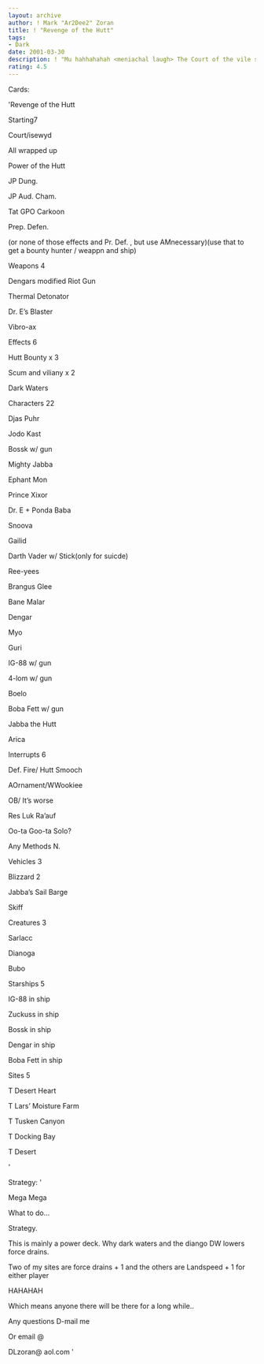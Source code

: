 ```yaml
---
layout: archive
author: ! Mark "Ar2Dee2" Zoran
title: ! "Revenge of the Hutt"
tags:
- Dark
date: 2001-03-30
description: ! "Mu hahhahahah <meniachal laugh> The Court of the vile slug"
rating: 4.5
---
```

Cards: 

'Revenge of the Hutt


Starting7

Court/isewyd

All wrapped up

Power of the Hutt

JP Dung.

JP Aud. Cham.

Tat GPO Carkoon

Prep. Defen.


(or none of those effects and Pr. Def. , but use AMnecessary)(use that to get a bounty hunter / weappn and ship)


Weapons 4

Dengars modified Riot Gun

Thermal Detonator

Dr. E’s Blaster

Vibro-ax


Effects 6

Hutt Bounty x 3

Scum and viliany x 2

Dark Waters


Characters 22

Djas Puhr

Jodo Kast

Bossk w/ gun

Mighty Jabba

Ephant Mon

Prince Xixor

Dr. E + Ponda Baba

Snoova

Gailid

Darth Vader w/ Stick(only for suicde)

Ree-yees

Brangus Glee

Bane Malar

Dengar

Myo

Guri

IG-88 w/ gun

4-lom w/ gun

Boelo

Boba Fett w/ gun

Jabba the Hutt

Arica


Interrupts 6

Def. Fire/ Hutt Smooch

AOrnament/WWookiee

OB/ It’s worse

Res Luk Ra’auf

Oo-ta Goo-ta Solo?

Any Methods N.


Vehicles 3

Blizzard 2

Jabba’s Sail Barge

Skiff


Creatures 3

Sarlacc

Dianoga

Bubo


Starships 5

IG-88 in ship

Zuckuss in ship

Bossk in ship

Dengar in ship

Boba Fett in ship 


Sites 5

T Desert Heart

T Lars’ Moisture Farm

T Tusken Canyon

T Docking Bay

T Desert

'

Strategy: '

 
Mega Mega 


What to do...

Strategy.

This is mainly a power deck. Why dark waters and the diango DW lowers force drains.

Two of my sites are force drains + 1 and the others are Landspeed + 1 for either player 


HAHAHAH <meniachal laugh> 


Which means anyone there will be there for a long while..

Any questions D-mail me

Or email @ 

DLzoran@ aol.com '